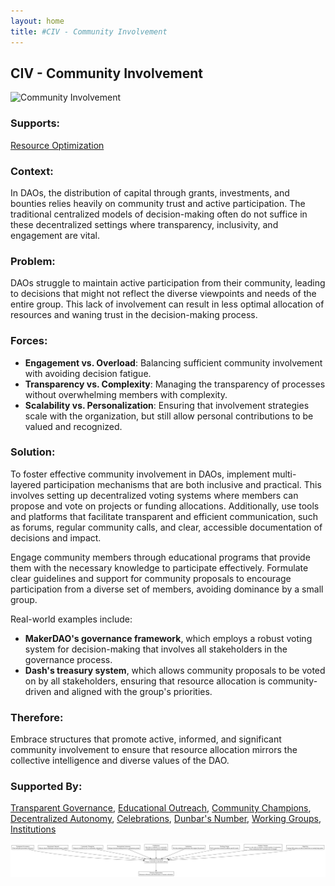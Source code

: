 ```yaml
---
layout: home
title: #CIV - Community Involvement
---
```


## CIV - Community Involvement

![Community Involvement](./output/illustration/community_involvement_illustration_v3.png)

### Supports:
[Resource Optimization](./resource_optimization.html)

### Context:
In DAOs, the distribution of capital through grants, investments, and bounties relies heavily on community trust and active participation. The traditional centralized models of decision-making often do not suffice in these decentralized settings where transparency, inclusivity, and engagement are vital.

### Problem:
DAOs struggle to maintain active participation from their community, leading to decisions that might not reflect the diverse viewpoints and needs of the entire group. This lack of involvement can result in less optimal allocation of resources and waning trust in the decision-making process.

### Forces:
- **Engagement vs. Overload**: Balancing sufficient community involvement with avoiding decision fatigue.
- **Transparency vs. Complexity**: Managing the transparency of processes without overwhelming members with complexity.
- **Scalability vs. Personalization**: Ensuring that involvement strategies scale with the organization, but still allow personal contributions to be valued and recognized.

### Solution:
To foster effective community involvement in DAOs, implement multi-layered participation mechanisms that are both inclusive and practical. This involves setting up decentralized voting systems where members can propose and vote on projects or funding allocations. Additionally, use tools and platforms that facilitate transparent and efficient communication, such as forums, regular community calls, and clear, accessible documentation of decisions and impact.

Engage community members through educational programs that provide them with the necessary knowledge to participate effectively. Formulate clear guidelines and support for community proposals to encourage participation from a diverse set of members, avoiding dominance by a small group.

Real-world examples include:
- **MakerDAO's governance framework**, which employs a robust voting system for decision-making that involves all stakeholders in the governance process. 
- **Dash's treasury system**, which allows community proposals to be voted on by all stakeholders, ensuring that resource allocation is community-driven and aligned with the group's priorities.

### Therefore:
Embrace structures that promote active, informed, and significant community involvement to ensure that resource allocation mirrors the collective intelligence and diverse values of the DAO.

### Supported By:
[Transparent Governance](./transparent_governance.html), [Educational Outreach](./educational_outreach.html), [Community Champions](./community_champions.html), [Decentralized Autonomy](./decentralized_autonomy.html), [Celebrations](./celebrations.html), [Dunbar's Number](./dunbars_number.html), [Working Groups](./working_groups.html), [Institutions](./institutions.html)

![Community Involvement](./output/community_involvement_specific_graph_v3.png)
